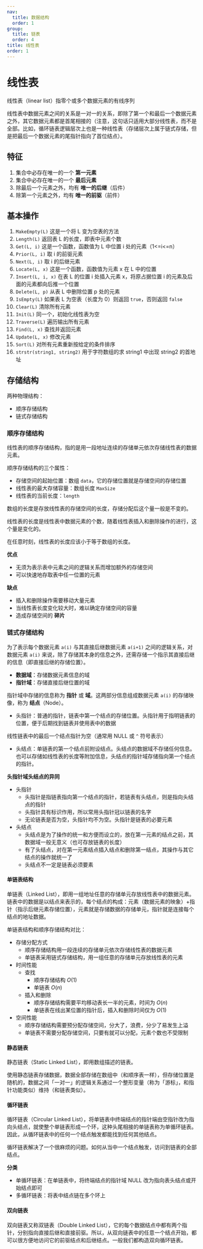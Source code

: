 ```yaml
---
nav:
  title: 数据结构
  order: 1
group:
  title: 链表
  order: 4
title: 线性表
order: 1
---
```


# 线性表

线性表（linear list）指零个或多个数据元素的有线序列

线性表中数据元素之间的关系是一对一的关系，即除了第一个和最后一个数据元素之外，其它数据元素都是首尾相接的（注意，这句话只适用大部分线性表，而不是全部。比如，循环链表逻辑层次上也是一种线性表（存储层次上属于链式存储，但是把最后一个数据元素的尾指针指向了首位结点）。

## 特征

1. 集合中必存在唯一的一个 **第一元素**
2. 集合中必存在唯一的一个 **最后元素**
3. 除最后一个元素之外，均有 **唯一的后继**（后件）
4. 除第一个元素之外，均有 **唯一的前驱**（前件）

## 基本操作

1. `MakeEmpty(L)` 这是一个将 L 变为空表的方法
2. `Length(L)` 返回表 L 的长度，即表中元素个数
3. `Get(L, i)` 这是一个函数，函数值为 L 中位置 i 处的元素（1<=i<=n）
4. `Prior(L, i)` 取 i 的前驱元素
5. `Next(L, i)` 取 i 的后继元素
6. `Locate(L, x)` 这是一个函数，函数值为元素 x 在 L 中的位置
7. `Insert(L, i, x)` 在表 L 的位置 i 处插入元素 x，将原占据位置 i 的元素及后面的元素都向后推一个位置
8. `Delete(L, p)` 从表 L 中删除位置 p 处的元素
9. `IsEmpty(L)` 如果表 L 为空表（长度为 0）则返回 `true`，否则返回 `false`
10. `Clear(L)` 清除所有元素
11. `Init(L)` 同一个，初始化线性表为空
12. `Traverse(L)` 遍历输出所有元素
13. `Find(L, x)` 查找并返回元素
14. `Update(L, x)` 修改元素
15. `Sort(L)` 对所有元素重新按给定的条件排序
16. `strstr(string1, string2)` 用于字符数组的求 string1 中出现 string2 的首地址

## 存储结构

两种物理结构：

- 顺序存储结构
- 链式存储结构

### 顺序存储结构

线性表的顺序存储结构，指的是用一段地址连续的存储单元依次存储线性表的数据元素。

顺序存储结构的三个属性：

- 存储空间的起始位置：数组 `data`，它的存储位置就是存储空间的存储位置
- 线性表的最大存储容量：数组长度 `MaxSize`
- 线性表的当前长度：`length`

数组的长度是存放线性表的存储空间的长度，存储分配后这个量一般是不变的。

线性表的长度是线性表中数据元素的个数，随着线性表插入和删除操作的进行，这个量是变化的。

在任意时刻，线性表的长度应该小于等于数组的长度。

**优点**

- 无须为表示表中元素之间的逻辑关系而增加额外的存储空间
- 可以快速地存取表中任一位置的元素

**缺点**

- 插入和删除操作需要移动大量元素
- 当线性表长度变化较大时，难以确定存储空间的容量
- 造成存储空间的 **碎片**

### 链式存储结构

为了表示每个数据元素 `a(i)` 与其直接后继数据元素 `a(i+1)` 之间的逻辑关系，对数据元素 `a(i)` 来说，除了存储其本身的信息之外，还需存储一个指示其直接后继的信息（即直接后继的存储位置）。

- **数据域**：存储数据元素信息的域
- **指针域**：存储直接后继位置的域

指针域中存储的信息称为 **指针** 或 **域**。这两部分信息组成数据元素 `a(i)` 的存储映像，称为 **结点**（Node）。

- 头指针：普通的指针，链表中第一个结点的存储位置。头指针用于指明链表的位置，便于后期找到链表并使用表中的数据

线性链表中的最后一个结点指针为空（通常用 NULL 或 `^` 符号表示）

- 头结点：单链表的第一个结点前附设结点。头结点的数据域不存储任何信息。也可以存储如线性表的长度等附加信息，头结点的指针域存储指向第一个结点的指针。

**头指针域头结点的异同**

- 头指针
  - 头指针是指链表指向第一个结点的指针，若链表有头结点，则是指向头结点的指针
  - 头指针具有标识作用，所以常用头指针冠以链表的名字
  - 无论链表是否为空，头指针均不为空。头指针是链表的必要元素
- 头结点
  - 头结点是为了操作的统一和方便而设立的，放在第一元素的结点之前，其数据域一般无意义（也可存放链表的长度）
  - 有了头结点，对在第一元素结点插入结点和删除第一结点，其操作与其它结点的操作就统一了
  - 头结点不一定是链表必须要素

#### 单链表结构

单链表（Linked List），即用一组地址任意的存储单元存放线性表中的数据元素。链表中的数据是以结点来表示的，每个结点的构成：元素（数据元素的映象）+指针（指示后继元素存储位置），元素就是存储数据的存储单元，指针就是连接每个结点的地址数据。

单链表结构和顺序存储结构对比：

- 存储分配方式
  - 顺序存储结构用一段连续的存储单元依次存储线性表的数据元素
  - 单链表采用链式存储结构，用一组任意的存储单元存放线性表的元素
- 时间性能
  - 查找
    - 顺序存储结构 $O(1)$
    - 单链表 $O(n)$
  - 插入和删除
    - 顺序存储结构需要平均移动表长一半的元素，时间为 $O(n)$
    - 单链表在线出某位置的指针后，插入和删除时间仅为 $O(1)$
- 空间性能
  - 顺序存储结构需要预分配存储空间，分大了，浪费，分少了易发生上溢
  - 单链表不需要分配存储空间，只要有就可以分配，元素个数也不受限制

#### 静态链表

静态链表（Static Linked List），即用数组描述的链表。

使用静态链表存储数据，数据全部存储在数组中（和顺序表一样），但存储位置是随机的，数据之间「一对一」的逻辑关系通过一个整形变量（称为「游标」，和指针功能类似）维持（和链表类似）。

#### 循环链表

循环链表（Circular Linked List），将单链表中终端结点的指针端由空指针改为指向头结点，就使整个单链表形成一个环，这种头尾相接的单链表称为单循环链表。因此，从循环链表中的任何一个结点触发都能找到任何其他结点。

循环链表解决了一个很麻烦的问题。如何从当中一个结点触发，访问到链表的全部结点。

**分类**

- 单循环链表：在单链表中，将终端结点的指针域 NULL 改为指向表头结点或开始结点即可
- 多循环链表：将表中结点链在多个环上

#### 双向链表

双向链表又称双链表（Double Linked List），它的每个数据结点中都有两个指针，分别指向直接后继和直接前驱。所以，从双向链表中的任意一个结点开始，都可以很方便地访问它的前驱结点和后继结点。一般我们都构造双向循环链表。
